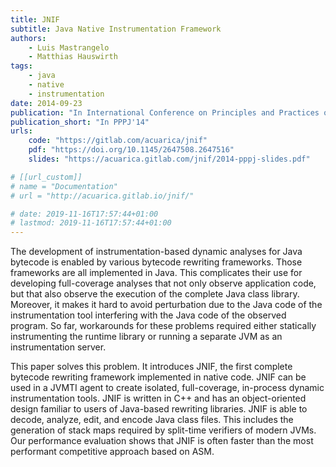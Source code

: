 ```yaml
---
title: JNIF
subtitle: Java Native Instrumentation Framework
authors:
    - Luis Mastrangelo
    - Matthias Hauswirth
tags:
    - java
    - native
    - instrumentation
date: 2014-09-23
publication: "In International Conference on Principles and Practices of Programming on the Java platform: Virtual machines, Languages, and Tools (PPPJ'14), IEEE"
publication_short: "In PPPJ'14"
urls:
    code: "https://gitlab.com/acuarica/jnif"
    pdf: "https://doi.org/10.1145/2647508.2647516"
    slides: "https://acuarica.gitlab.com/jnif/2014-pppj-slides.pdf"

# [[url_custom]]
# name = "Documentation"
# url = "http://acuarica.gitlab.io/jnif/"

# date: 2019-11-16T17:57:44+01:00
# lastmod: 2019-11-16T17:57:44+01:00
---
```


The development of instrumentation-based dynamic analyses for Java bytecode is enabled by various bytecode rewriting frameworks.
Those frameworks are all implemented in Java.
This complicates their use for developing full-coverage analyses that not only observe application code,
but that also observe the execution of the complete Java class library.
Moreover, it makes it hard to avoid perturbation due to the Java code of the instrumentation tool interfering with the Java code of the observed program.
So far, workarounds for these problems required either statically instrumenting the runtime library or running a separate JVM as an instrumentation server.

This paper solves this problem.
It introduces JNIF, the first complete bytecode rewriting framework implemented in native code.
JNIF can be used in a JVMTI agent to create isolated, full-coverage, in-process dynamic instrumentation tools.
JNIF is written in C++ and has an object-oriented design familiar to users of Java-based rewriting libraries.
JNIF is able to decode, analyze, edit, and encode Java class files.
This includes the generation of stack maps required by split-time verifiers of modern JVMs.
Our performance evaluation shows that JNIF is often faster than the most performant competitive approach based on ASM.
